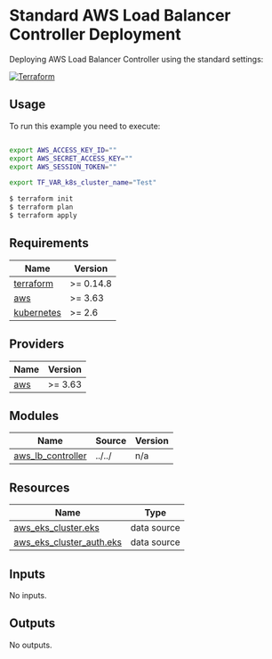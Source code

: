 # Standard AWS Load Balancer Controller Deployment

Deploying AWS Load Balancer Controller using the standard settings:

[![Terraform](https://img.shields.io/badge/tf->%3D0.14.8-blue.svg)](https://www.terraform.io/downloads)


## Usage

To run this example you need to execute:

```bash

export AWS_ACCESS_KEY_ID=""
export AWS_SECRET_ACCESS_KEY=""
export AWS_SESSION_TOKEN=""

export TF_VAR_k8s_cluster_name="Test"

$ terraform init
$ terraform plan
$ terraform apply
```
<!-- BEGIN_TF_DOCS -->
## Requirements

| Name | Version |
|------|---------|
| <a name="requirement_terraform"></a> [terraform](#requirement\_terraform) | >= 0.14.8 |
| <a name="requirement_aws"></a> [aws](#requirement\_aws) | >= 3.63 |
| <a name="requirement_kubernetes"></a> [kubernetes](#requirement\_kubernetes) | >= 2.6 |

## Providers

| Name | Version |
|------|---------|
| <a name="provider_aws"></a> [aws](#provider\_aws) | >= 3.63 |

## Modules

| Name | Source | Version |
|------|--------|---------|
| <a name="module_aws_lb_controller"></a> [aws\_lb\_controller](#module\_aws\_lb\_controller) | ../../ | n/a |

## Resources

| Name | Type |
|------|------|
| [aws_eks_cluster.eks](https://registry.terraform.io/providers/hashicorp/aws/latest/docs/data-sources/eks_cluster) | data source |
| [aws_eks_cluster_auth.eks](https://registry.terraform.io/providers/hashicorp/aws/latest/docs/data-sources/eks_cluster_auth) | data source |

## Inputs

No inputs.

## Outputs

No outputs.
<!-- END_TF_DOCS -->
